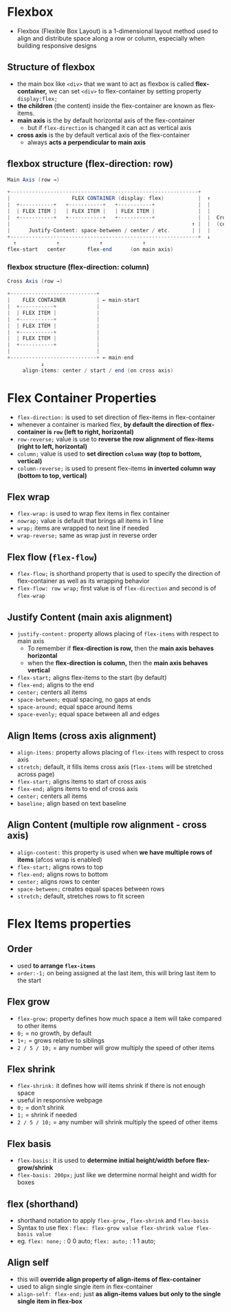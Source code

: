 # Flexbox

- Flexbox (Flexible Box Layout) is a 1-dimensional layout method used to align and distribute space along a row or column, especially when building responsive designs

## Structure of flexbox

- the main box like `<div>` that we want to act as flexbox is called **flex-container,** we can set `<div>` to flex-container by setting property `display:flex;`
- **the children** (the content) inside the flex-container are known as flex-items.
- **main axis** is the by default horizontal axis of the flex-container
    - but if `flex-direction` is changed it can act as vertical axis
- **cross axis** is the by default vertical axis of the flex-container
    - always **acts a perpendicular to main axis**

## flexbox structure (flex-direction: row)

```java
Main Axis (row →)                            

+-------------------------------------------------------------+
|                    FLEX CONTAINER (display: flex)           |  ↑
|  +-----------+   +-----------+   +-----------+              |  |
|  | FLEX ITEM |   | FLEX ITEM |   | FLEX ITEM |              |  |
|  +-----------+   +-----------+   +-----------+              |  |  Cross Axis
|                                                           ↑ |  |  (column ↓)
|      Justify-Content: space-between / center / etc.       | |  |
+-------------------------------------------------------------+  ↓
  ↑             ↑             ↑             ↑
flex-start   center       flex-end      (on main axis)
```

### flexbox structure (flex-direction: column)

```java
Cross Axis (row →)                        

+----------------------------+
|    FLEX CONTAINER          | ← main-start
|  +-----------+             |
|  | FLEX ITEM |             |
|  +-----------+             |
|  | FLEX ITEM |             |
|  +-----------+             |
|  | FLEX ITEM |             |
|  +-----------+             |
|                            |
+----------------------------+ ← main-end
           ↓
     align-items: center / start / end (on cross axis)
```

# Flex Container Properties

- `flex-direction:` is used to set direction of flex-items in flex-container
- whenever a container is marked flex, **by default the direction of flex-container is `row` (left to right, horizontal)**
- `row-reverse;` value is use to **reverse the row alignment of flex-items (right to left, horizontal)**
- `column;` value is used to **set direction `column` way (top to bottom, vertical)**
- `column-reverse;` is used to present flex-items **in inverted column way (bottom to top, vertical)**

## Flex wrap

- `flex-wrap:` is used to wrap flex items in flex container
- `nowrap;` value is default that brings all items in 1 line
- `wrap;` items are wrapped to next line if needed
- `wrap-reverse;` same as wrap just in reverse order

## Flex flow (`flex-flow`)

- `flex-flow;` is shorthand property that is used to specify the direction of flex-container as well as its wrapping behavior
- `flex-flow: row wrap;`  first value is of `flex-direction` and second is of `flex-wrap`

## Justify Content (main axis alignment)

- `justify-content:` property allows placing of `flex-items` with respect to main axis
    - To remember if **flex-direction is row,** then the **main axis behaves horizontal**
    - when the **flex-direction is column,** then the **main axis behaves vertical**
- `flex-start;`   aligns flex-items to the start (by default)
- `flex-end;`  aligns to the end
- `center;`   centers all items
- `space-between;`  equal spacing, no gaps at ends
- `space-around;`   equal space around items
- `space-evenly;`   equal space between all and edges

## Align Items (cross axis alignment)

- `align-items:`  property allows placing of `flex-items` with respect to cross axis
- `stretch;` default, it fills items cross axis (`flex-items` will be stretched across page)
- `flex-start;`  aligns items to start of cross axis
- `flex-end;` aligns items to end of cross axis
- `center;` centers all items
- `baseline;` align based on text baseline

## Align Content (multiple row alignment - cross axis)

- `align-content:` this property is used when **we have multiple rows of items** (afcos wrap is enabled)
- `flex-start;` aligns rows to top
- `flex-end;` aligns rows to bottom
- `center;` aligns rows to center
- `space-between;` creates equal spaces between rows
- `stretch;` default, stretches rows to fit screen

# Flex Items properties

## Order

- used **to arrange `flex-items`**
- `order:-1;`  on being assigned at the last item, this will bring last item to the start

## Flex grow

- `flex-grow:` property defines how much space a item will take compared to other items
- `0;` = no growth, by default
- `1+;` = grows relative to siblings
- `2 / 5 / 10;` = any number will grow multiply the speed of other items

## Flex shrink

- `flex-shrink:` it defines how will items shrink if there is not enough space
- useful in responsive webpage
- `0;` = don’t shrink
- `1;` = shrink if needed
- `2 / 5 / 10;` = any number will shrink multiply the speed of other items

## Flex basis

- `flex-basis:` it is used to **determine initial height/width** **before flex-grow/shrink**
- `flex-basis: 200px;` just like we determine normal height and width for boxes

## flex (shorthand)

- shorthand notation to apply `flex-grow` , `flex-shrink` and `flex-basis`
- Syntax to use flex : `flex: flex-grow value flex-shrink value flex-basis value`
- eg. `flex: none;` : 0 0 auto;        `flex: auto;` : 1 1 auto;

## Align self

- this will **override align property of align-items of flex-container**
- used to align single single item in flex-container
- `align-self: flex-end;`  just **as align-items values but only to the single single item in flex-box**